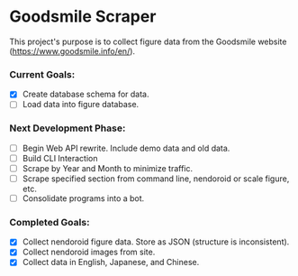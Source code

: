 # Goodsmile Scraper

This project's purpose is to collect figure data from the Goodsmile website (https://www.goodsmile.info/en/).

### Current Goals:
- [x] Create database schema for data.
- [ ] Load data into figure database.

### Next Development Phase:
- [ ] Begin Web API rewrite. Include demo data and old data.
- [ ] Build CLI Interaction
- [ ] Scrape by Year and Month to minimize traffic.
- [ ] Scrape specified section from command line, nendoroid or scale figure, etc.
- [ ] Consolidate programs into a bot.

### Completed Goals:
- [x] Collect nendoroid figure data. Store as JSON (structure is inconsistent).
- [x] Collect nendoroid images from site.
- [x] Collect data in English, Japanese, and Chinese.
